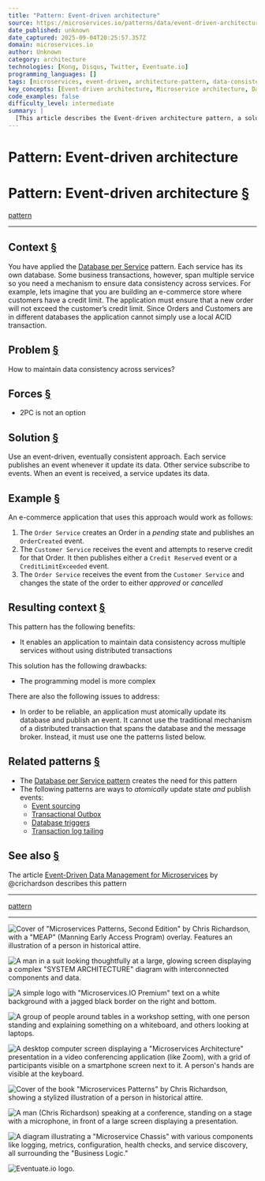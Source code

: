 ```yaml
---
title: "Pattern: Event-driven architecture"
source: https://microservices.io/patterns/data/event-driven-architecture.html
date_published: unknown
date_captured: 2025-09-04T20:25:57.357Z
domain: microservices.io
author: Unknown
category: architecture
technologies: [Kong, Disqus, Twitter, Eventuate.io]
programming_languages: []
tags: [microservices, event-driven, architecture-pattern, data-consistency, distributed-systems, saga, transactional-outbox, event-sourcing, database-per-service, eventually-consistent]
key_concepts: [Event-driven architecture, Microservice architecture, Database per Service, Data consistency, Eventually consistent, Distributed transactions, Event Sourcing, Transactional Outbox, Saga pattern, CQRS, API Composition]
code_examples: false
difficulty_level: intermediate
summary: |
  [This article describes the Event-driven architecture pattern, a solution for maintaining data consistency across multiple services in a microservice environment where each service has its own database. It explains how services publish events upon data updates, which other services subscribe to and react to, achieving eventual consistency without distributed ACID transactions. The pattern is illustrated with an e-commerce example involving order and customer services. It highlights benefits like avoiding distributed transactions but notes increased programming complexity and the need for reliable event publishing mechanisms like Event Sourcing or Transactional Outbox.]
---
```

# Pattern: Event-driven architecture

# Pattern: Event-driven architecture [§](#undefined)

[pattern](/tags/pattern)    

---

## Context [§](#context)

You have applied the [Database per Service](database-per-service.html) pattern. Each service has its own database. Some business transactions, however, span multiple service so you need a mechanism to ensure data consistency across services. For example, lets imagine that you are building an e-commerce store where customers have a credit limit. The application must ensure that a new order will not exceed the customer’s credit limit. Since Orders and Customers are in different databases the application cannot simply use a local ACID transaction.

## Problem [§](#problem)

How to maintain data consistency across services?

## Forces [§](#forces)

*   2PC is not an option

## Solution [§](#solution)

Use an event-driven, eventually consistent approach. Each service publishes an event whenever it update its data. Other service subscribe to events. When an event is received, a service updates its data.

## Example [§](#example)

An e-commerce application that uses this approach would work as follows:

1.  The `Order Service` creates an Order in a _pending_ state and publishes an `OrderCreated` event.
2.  The `Customer Service` receives the event and attempts to reserve credit for that Order. It then publishes either a `Credit Reserved` event or a `CreditLimitExceeded` event.
3.  The `Order Service` receives the event from the `Customer Service` and changes the state of the order to either _approved_ or _cancelled_

## Resulting context [§](#resulting-context)

This pattern has the following benefits:

*   It enables an application to maintain data consistency across multiple services without using distributed transactions

This solution has the following drawbacks:

*   The programming model is more complex

There are also the following issues to address:

*   In order to be reliable, an application must atomically update its database and publish an event. It cannot use the traditional mechanism of a distributed transaction that spans the database and the message broker. Instead, it must use one the patterns listed below.

## Related patterns [§](#related-patterns)

*   The [Database per Service pattern](database-per-service.html) creates the need for this pattern
*   The following patterns are ways to _atomically_ update state _and_ publish events:
    *   [Event sourcing](event-sourcing.html)
    *   [Transactional Outbox](transactional-outbox.html)
    *   [Database triggers](database-triggers.html)
    *   [Transaction log tailing](transaction-log-tailing.html)

## See also [§](#see-also)

The article [Event-Driven Data Management for Microservices](https://www.nginx.com/blog/event-driven-data-management-microservices/) by @crichardson describes this pattern

---

[pattern](/tags/pattern)    

---

![Cover of "Microservices Patterns, Second Edition" by Chris Richardson, with a "MEAP" (Manning Early Access Program) overlay. Features an illustration of a person in historical attire.](/i/posts/mp2e-book-cover.png)

![A man in a suit looking thoughtfully at a large, glowing screen displaying a complex "SYSTEM ARCHITECTURE" diagram with interconnected components and data.](/i/posts/cxo-wondering.webp)

![A simple logo with "Microservices.IO Premium" text on a white background with a jagged black border on the right and bottom.](/i/posts/premium-logo.png)

![A group of people around tables in a workshop setting, with one person standing and explaining something on a whiteboard, and others looking at laptops.](/i/workshop-kata_small.jpg)

![A desktop computer screen displaying a "Microservices Architecture" presentation in a video conferencing application (like Zoom), with a grid of participants visible on a smartphone screen next to it. A person's hands are visible at the keyboard.](/i/posts/zoom-consulting.webp)

![Cover of the book "Microservices Patterns" by Chris Richardson, showing a stylized illustration of a person in historical attire.](/i/Microservices-Patterns-Cover-published.png)

![A man (Chris Richardson) speaking at a conference, standing on a stage with a microphone, in front of a large screen displaying a presentation.](/i/Chris_Speaking_Mucon_2018_a.jpg)

![A diagram illustrating a "Microservice Chassis" with various components like logging, metrics, configuration, health checks, and service discovery, all surrounding the "Business Logic."](/i/patterns/microservice-template-and-chassis/Microservice_chassis.png)

![Eventuate.io logo.](https://eventuate.io/i/logo.gif)